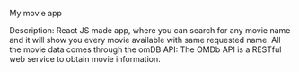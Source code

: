 My movie app

Description: React JS made app, where you can search for any movie name and it will show you every movie available with same requested name.
All the movie data comes through the omDB API: The OMDb API is a RESTful web service to obtain movie information.
